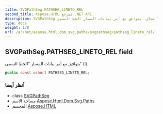 ```yaml
---
title: SVGPathSeg.PATHSEG_LINETO_REL
second_title: Aspose.HTML لمرجع .NET API
description: SVGPathSeg مجال. يتوافق مع أمر بيانات المسار الخط النسبي l.
type: docs
weight: 170
url: /ar/net/aspose.html.dom.svg.paths/svgpathseg/pathseg_lineto_rel/
---
```

## SVGPathSeg.PATHSEG_LINETO_REL field

يتوافق مع أمر بيانات المسار "الخط النسبي" (l).

```csharp
public const ushort PATHSEG_LINETO_REL;
```

### أنظر أيضا

* class [SVGPathSeg](../)
* مساحة الاسم [Aspose.Html.Dom.Svg.Paths](../../svgpathseg/)
* المجسم [Aspose.HTML](../../../)


